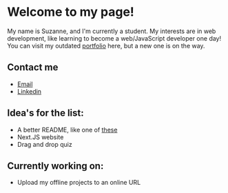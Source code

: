 # Welcome to my page!

My name is Suzanne, and I'm currently a student. My interests are in web development, like learning to become a web/JavaScript developer one day!  
You can visit my outdated [portfolio](https://suzanneb836.github.io/portfolio/) here, but a new one is on the way.

## Contact me
- [Email](mailto:suzanneboon2007@gmail.com)
- [Linkedin](https://www.linkedin.com/in/suzanneboon/)

## Idea's for the list:
- A better README, like one of [these](https://github.com/abhisheknaiidu/awesome-github-profile-readme)
- Next.JS website
- Drag and drop quiz

## Currently working on:
- Upload my offline projects to an online URL
